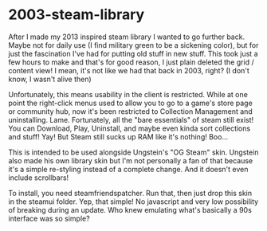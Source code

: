 # 2003-steam-library

After I made my 2013 inspired steam library I wanted to go further back. Maybe not for daily use (I find military green to be a sickening color), but for just the fascination I've had for putting old stuff in new stuff. This took just a few hours to make and that's for good reason, I just plain deleted the grid / content view! I mean, it's not like we had that back in 2003, right? (I don't know, I wasn't alive then)

Unfortunately, this means usability in the client is restricted. While at one point the right-click menus used to allow you to go to a game's store page or community hub, now it's been restricted to Collection Management and uninstalling. Lame.  Fortunately, all the "bare essentials" of steam still exist! You can Download, Play, Uninstall, and maybe even kinda sort collections and stuff! Yay! But Steam still sucks up RAM like it's nothing! Boo...

This is intended to be used alongside Ungstein's "OG Steam" skin. Ungstein also made his own library skin but I'm not personally a fan of that because it's a simple re-styling instead of a complete change. And it doesn't even include scrollbars!

To install, you need steamfriendspatcher. Run that, then just drop this skin in the steamui folder. Yep, that simple! No javascript and very low possibility of breaking during an update. Who knew emulating what's basically a 90s interface was so simple?
